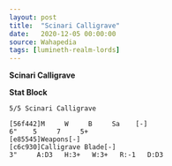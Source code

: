 ```yaml
---
layout: post
title:  "Scinari Calligrave"
date:   2020-12-05 00:00:00
source: Wahapedia
tags: [lumineth-realm-lords]
---
```


**Scinari Calligrave**

**Stat Block**
```
5/5 Scinari Calligrave
```

```
[56f442]M     W     B     Sa    [-]
6"    5     7     5+    
[e85545]Weapons[-]
[c6c930]Calligrave Blade[-]
3"     A:D3   H:3+   W:3+   R:-1   D:D3  
```
    